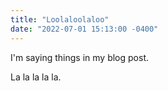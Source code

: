 ```yaml
---
title: "Loolaloolaloo"
date: "2022-07-01 15:13:00 -0400"
---
```


I'm saying things in my blog post.

La la la la la.
